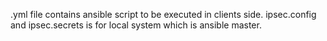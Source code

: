 .yml file contains ansible script to be executed in clients side. ipsec.config and ipsec.secrets is for local system which is ansible master.
